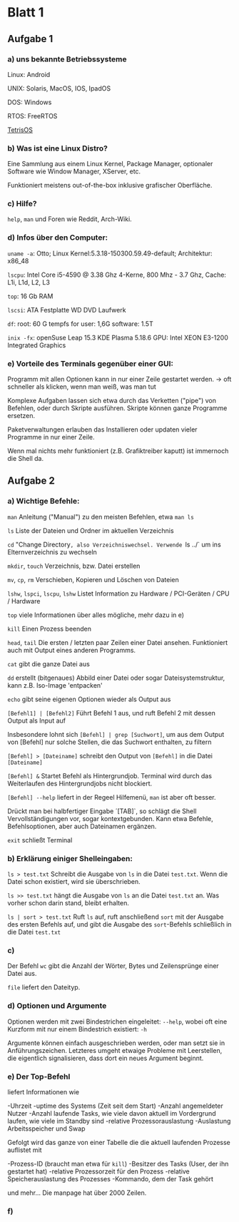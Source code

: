 # Blatt 1

## Aufgabe 1

### a) uns bekannte Betriebssysteme

Linux: Android

UNIX: Solaris, MacOS, IOS, IpadOS

DOS: Windows

RTOS: FreeRTOS

[TetrisOS](https://github.com/vladcc/Tetris-OS)

### b) Was ist eine Linux Distro?

Eine Sammlung aus einem Linux Kernel, Package Manager, optionaler Software wie Window Manager, XServer, etc.

Funktioniert meistens out-of-the-box inklusive grafischer Oberfläche.

### c) Hilfe?

`help`, `man` und Foren wie Reddit, Arch-Wiki.

### d) Infos über den Computer:

`uname -a`: Otto;
Linux Kernel:5.3.18-150300.59.49-default;
Architektur: x86_48

`lscpu`:
Intel Core i5-4590 @ 3.38 Ghz
4-Kerne, 800 Mhz - 3.7 Ghz, Cache: L1i, L1d, L2, L3

`top`: 16 Gb RAM

`lscsi`:
ATA Festplatte WD
DVD Laufwerk

`df`:
root: 60 G
tempfs for user: 1,6G
software: 1.5T

`inix -fx`: 
openSuse Leap 15.3
KDE Plasma 5.18.6
GPU: Intel XEON E3-1200 Integrated Graphics

### e) Vorteile des Terminals gegenüber einer GUI:

Programm mit allen Optionen kann in nur einer Zeile gestartet werden. -> oft schneller als klicken, wenn man weiß, was man tut

Komplexe Aufgaben lassen sich etwa durch das Verketten ("pipe") von Befehlen, oder durch Skripte ausführen. Skripte können ganze Programme ersetzen.

Paketverwaltungen erlauben das Installieren oder updaten vieler Programme in nur einer Zeile.

Wenn mal nichts mehr funktioniert (z.B. Grafiktreiber kaputt) ist immernoch die Shell da.


## Aufgabe 2

### a) Wichtige Befehle:

`man` Anleitung ("Manual") zu den meisten Befehlen, etwa `man ls`

`ls` Liste der Dateien und Ordner im aktuellen Verzeichnis

`cd` "Change Directory`, also Verzeichniswechsel. Verwende `ls ../` um ins Elternverzeichnis zu wechseln

`mkdir`, `touch` Verzeichnis, bzw. Datei erstellen

`mv`, `cp`, `rm` Verschieben, Kopieren und Löschen von Dateien

`lshw`, `lspci`, `lscpu`, `lshw` Listet Information zu Hardware / PCI-Geräten / CPU / Hardware

`top` viele Informationen über alles mögliche, mehr dazu in e)

`kill` Einen Prozess beenden

`head`, `tail` Die ersten / letzten paar Zeilen einer Datei ansehen. Funktioniert auch mit Output eines anderen Programms.

`cat` gibt die ganze Datei aus

`dd` erstellt (bitgenaues) Abbild einer Datei oder sogar Dateisystemstruktur, kann z.B. Iso-Image 'entpacken'

`echo` gibt seine eigenen Optionen wieder als Output aus



`[Befehl1] | [Befehl2]`   Führt Befehl 1 aus, und ruft Befehl 2 mit dessen Output als Input auf

Insbesondere lohnt sich `[Befehl] | grep [Suchwort]`, um aus dem Output von [Befehl] nur solche Stellen, die das Suchwort enthalten, zu filtern

`[Befehl] > [Dateiname]` schreibt den Output von `[Befehl]` in die Datei `[Dateiname]`

`[Befehl] &` Startet Befehl als Hintergrundjob. Terminal wird durch das Weiterlaufen des Hintergrundjobs nicht blockiert.

`[Befehl] --help` liefert in der Regeel Hilfemenü, `man` ist aber oft besser.

Drückt man bei halbfertiger Eingabe ´[TAB]`, so schlägt die Shell Vervollständigungen vor, sogar kontextgebunden. Kann etwa Befehle, Befehlsoptionen, aber auch Dateinamen ergänzen.

`exit` schließt Terminal


### b) Erklärung einiger Shelleingaben:

`ls > test.txt` Schreibt die Ausgabe von `ls` in die Datei `test.txt`. Wenn die Datei schon existiert, wird sie überschrieben.

`ls >> test.txt` hängt die Ausgabe von `ls` an die Datei `test.txt` an. Was vorher schon darin stand, bleibt erhalten.

`ls | sort > test.txt` Ruft `ls` auf, ruft anschließend `sort` mit der Ausgabe des ersten Befehls auf, und gibt die Ausgabe des `sort`-Befehls schließlich in die Datei `test.txt`


### c)

Der Befehl `wc` gibt die Anzahl der Wörter, Bytes und Zeilensprünge einer Datei aus.

`file` liefert den Dateityp.


### d) Optionen und Argumente

Optionen werden mit zwei Bindestrichen eingeleitet: `--help`, wobei oft eine Kurzform mit nur einem Bindestrich existiert: `-h`

Argumente können einfach ausgeschrieben werden, oder man setzt sie in Anführungszeichen. Letzteres umgeht etwaige Probleme mit Leerstellen, die eigentlich signalisieren, dass dort ein neues Argument beginnt.


### e) Der Top-Befehl

liefert Informationen wie

-Uhrzeit
-uptime des Systems (Zeit seit dem Start)
-Anzahl angemeldeter Nutzer
-Anzahl laufende Tasks, wie viele davon aktuell im Vordergrund laufen, wie viele im Standby sind
-relative Prozessorauslastung
-Auslastung Arbeitsspeicher und Swap


Gefolgt wird das ganze von einer Tabelle die die aktuell laufenden Prozesse auflistet mit

-Prozess-ID (braucht man etwa für `kill`)
-Besitzer des Tasks (User, der ihn gestartet hat)
-relative Prozessorzeit für den Prozess
-relative Speicherauslastung des Prozesses
-Kommando, dem der Task gehört

und mehr... Die manpage hat über 2000 Zeilen.


### f)

